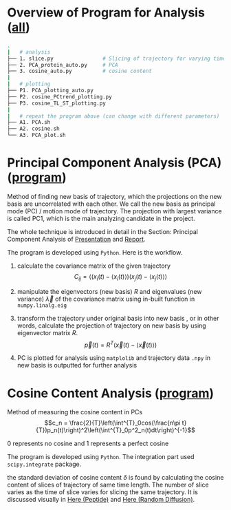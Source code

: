 # Overview of Program for Analysis ([all](./Updated_Program/))

```bash
.
|   # analysis
├── 1. slice.py                # Slicing of trajectory for varying time length
├── 2. PCA_protein_auto.py     # PCA
├── 3. cosine_auto.py          # cosine content
|
|   # plotting
├── P1. PCA_plotting_auto.py        
├── P2. cosine_PCtrend_plotting.py
├── P3. cosine_TL_ST_plotting.py
|
|   # repeat the program above (can change with different parameters)
├── A1. PCA.sh
├── A2. cosine.sh
└── A3. PCA_plot.sh
```


# Principal Component Analysis (PCA) ([program](./Updated_Program/2.%20PCA_protein_auto.py))

Method of finding new basis of trajectory, which the projections on the new basis are uncorrelated with each other. We call the new basis as principal mode (PC) / motion mode of trajectory. The projection with largest variance is called PC1, which is the main analyzing candidate in the project.

The whole technique is introduced in detail in the Section: Principal Component Analysis of [Presentation](https://docs.google.com/presentation/d/1DTLwQxJXGX2oSiw0lCECjONuZutY6F_y/edit?usp=sharing&ouid=110148678779983739038&rtpof=true&sd=true) and [Report](https://drive.google.com/file/d/1Ypya1y-LJNdiyEQsA5PrQoYCWyfY4GnQ/view?usp=sharing).

The program is developed using `Python`. Here is the workflow.

1. calculate the covariance matrix of the given trajectory  
$$C_{ij}= \left< (x_i(t)-\left< x_i(t) \right> )(x_j(t)- \left< x_j(t) \right> \right>$$

2. manipulate the eigenvectors (new basis) $R$ and eigenvalues (new variance) $\vec{\lambda}$ of the covariance matrix using in-built function in `numpy.linalg.eig` 

3. transform the trajectory under original basis into new basis , or in other words, calculate the projection of trajectory on new basis by using eigenvector matrix $R$.     
    $$\vec{p}(t)=R^T(\vec{x}(t)-\left<\vec{x}(t)\right>)$$

4. PC is plotted for analysis using `matplolib` and trajectory data `.npy` in new basis is outputted for further analysis 


# Cosine Content Analysis ([program](./Updated_Program/3.%20cosine_auto.py))

Method of measuring the cosine content in PCs   
$$c_n = \frac{2}{T}\left(\int^{T}_0cos(\frac{n\pi t}{T})p_n(t)\right)^2\left(\int^{T}_0p^2_n(t)dt\right)^{-1}$$

$0$ represents no cosine and $1$ represents a perfect cosine

The program is developed using `Python`. The integration part used `scipy.integrate` package. 

the standard deviation of cosine content $\delta$ is found by calculating the cosine content of slices of trajectory of same time length. The number of slice varies as the time of slice varies for slicing the same trajectory. It is discussed visually in [Here (Peptide)](https://github.com/marcowongtc/FYP/blob/main/2nd_Term/README.md#analysis-of-cosine-content-in-different-time-scale) and [Here (Random Diffusion)](https://github.com/marcowongtc/FYP/blob/main/2nd_Term/README.md#analysis-of-cosine-content-in-different-time-scale).

